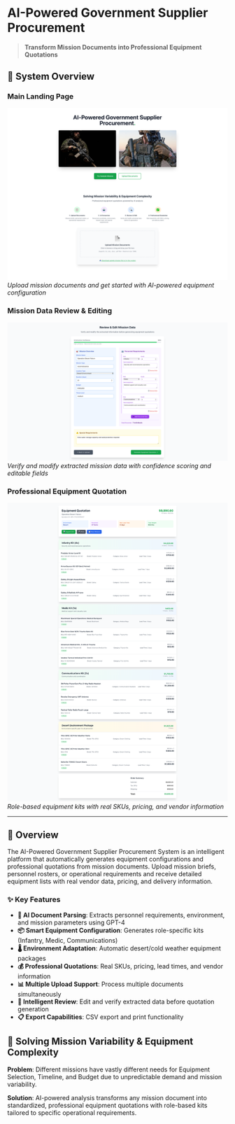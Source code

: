 # AI-Powered Government Supplier Procurement

> **Transform Mission Documents into Professional Equipment Quotations**

## 📸 System Overview

### Main Landing Page
![Main Landing Page](screenshots/AI-Powered%20Government%20Supplier%20Procurement.png)
*Upload mission documents and get started with AI-powered equipment configuration*

### Mission Data Review & Editing
![Review & Edit Page](screenshots/AI-Powered%20Government%20Supplier%20Procurement%202.png)
*Verify and modify extracted mission data with confidence scoring and editable fields*

### Professional Equipment Quotation
![Equipment Quotation](screenshots/AI-Powered%20Government%20Supplier%20Procurement%203.png)
*Role-based equipment kits with real SKUs, pricing, and vendor information*

---

## 🚀 Overview

The AI-Powered Government Supplier Procurement System is an intelligent platform that automatically generates equipment configurations and professional quotations from mission documents. Upload mission briefs, personnel rosters, or operational requirements and receive detailed equipment lists with real vendor data, pricing, and delivery information.

### ✨ Key Features

- **🤖 AI Document Parsing**: Extracts personnel requirements, environment, and mission parameters using GPT-4
- **📦 Smart Equipment Configuration**: Generates role-specific kits (Infantry, Medic, Communications)
- **🌡️ Environment Adaptation**: Automatic desert/cold weather equipment packages
- **💰 Professional Quotations**: Real SKUs, pricing, lead times, and vendor information
- **📊 Multiple Upload Support**: Process multiple documents simultaneously
- **🎯 Intelligent Review**: Edit and verify extracted data before quotation generation
- **📋 Export Capabilities**: CSV export and print functionality

## 🎯 Solving Mission Variability & Equipment Complexity

**Problem**: Different missions have vastly different needs for Equipment Selection, Timeline, and Budget due to unpredictable demand and mission variability.

**Solution**: AI-powered analysis transforms any mission document into standardized, professional equipment quotations with role-based kits tailored to specific operational requirements. 